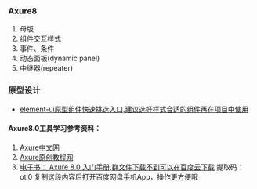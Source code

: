 ### Axure8
1. 母版
2. 组件交互样式
3. 事件、条件
4. 动态面板(dynamic panel)
5. 中继器(repeater)


### 原型设计
- [element-ui原型组件快速挑选入口,建议选好样式合适的组件再在项目中使用](http://krme0a.axshare.cn/#g=1&p=admin)

#### Axure8.0工具学习参考资料：

1. [Axure中文网](https://www.axure.com.cn/axure/course/)
2. [Axure原创教程网](http://www.iaxure.com/category/axurerp8-0%E6%95%99%E7%A8%8B)
3. [电子书： Axure 8.0 入门手册,群文件下载不到可以在百度云下载](https://pan.baidu.com/s/1HVxYg8DIRfos1PEbyB3TdQ) 
提取码：otl0 
复制这段内容后打开百度网盘手机App，操作更方便哦